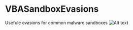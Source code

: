 # VBASandboxEvasions

Usefule evasions for common malware sandboxes
![Alt text](http://i.imgur.com/7EnYDsd.jpg?1 "Bypass this")
